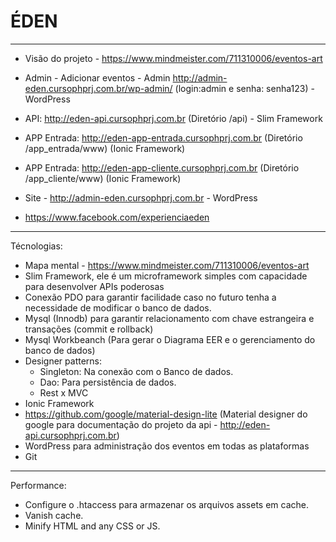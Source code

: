 # ÉDEN
---------------------------------


- Visão do projeto - https://www.mindmeister.com/711310006/eventos-art

- Admin - Adicionar eventos - Admin http://admin-eden.cursophprj.com.br/wp-admin/ (login:admin e senha: senha123) - WordPress

- API: http://eden-api.cursophprj.com.br (Diretório /api) - Slim Framework
- APP Entrada: http://eden-app-entrada.cursophprj.com.br (Diretório /app_entrada/www) (Ionic Framework)
- APP Entrada: http://eden-app-cliente.cursophprj.com.br (Diretório /app_cliente/www) (Ionic Framework)
- Site - http://admin-eden.cursophprj.com.br - WordPress
- https://www.facebook.com/experienciaeden


---------------------------------------

Técnologias:

- Mapa mental - https://www.mindmeister.com/711310006/eventos-art
- Slim Framework, ele é um microframework simples com capacidade para desenvolver APIs poderosas
- Conexão PDO para garantir facilidade caso no futuro tenha a necessidade de modificar o banco de dados.
- Mysql (Innodb) para garantir relacionamento com chave estrangeira e transações (commit e rollback)
- Mysql Workbeanch (Para gerar o Diagrama EER e o gerenciamento do banco de dados)
- Designer patterns:
    - Singleton: Na conexão com o Banco de dados.
    - Dao: Para persistência de dados.
    - Rest x MVC
- Ionic Framework
- https://github.com/google/material-design-lite (Material designer do google para documentação do projeto da api - http://eden-api.cursophprj.com.br)
- WordPress para administração dos eventos em todas as plataformas
- Git

---------------------------------------

Performance:
- Configure o .htaccess para armazenar os arquivos assets em cache.
- Vanish cache.
- Minify HTML and any CSS or JS.
